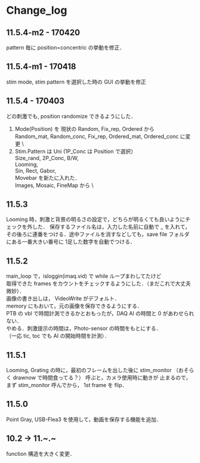 # Change_log
## 11.5.4-m2 - 170420
pattern 毎に position=concentric の挙動を修正．

## 11.5.4-m1 - 170418
stim mode, stim pattern を選択した時の GUI の挙動を修正

## 11.5.4 - 170403
どの刺激でも, position randomize できるようにした．
1. Mode(Position) を
現状の Random, Fix_rep, Ordered から \
Random_mat, Random_conc, Fix_rep, Ordered_mat, Ordered_conc に変更 \
2. Stim.Pattern は
Uni (1P_Conc は Position で選択） \
Size_rand, 2P_Conc, B/W, \
Looming, \
Sin, Rect, Gabor, \
Movebar を新たに入れた． \
Images, Mosaic, FineMap から \


## 11.5.3
Looming 時，刺激と背景の明るさの設定で，どちらが明るくても良いようにチェックを外した．
保存するファイル名は，入力した名前に自動で _ を入れて，その後ろに連番をつける．途中ファイルを消すなどしても，save file フォルダにある一番大きい番号に
1足した数字を自動でつける．

## 11.5.2
main_loop で，isloggin(imaq.vid) で while ループまわしてたけど   
取得できた frames をカウントをチェックするようにした．（まだこれで大丈夫微妙）．   
画像の書き出しは， VideoWrite がデフォルト．  
memory にもおいて，元の画像を保存できるようにする．  
PTB の vbl で時間計測できるかとおもったが，DAQ AI の時間と 0 があわせられない．  
やめる．刺激提示の時間は，Photo-sensor の時間をもとにする．  
（一応 tic, toc でも AI の開始時間を計測）．

## 11.5.1
Looming, Grating の時に，最初のフレームを出した後に stim_monitor
（おそらく drawnow で時間食ってる？） 呼ぶと，カメラ使用時に動きが
止まるので，まず stim_monitor 呼んでから， 1st frame を flip．

## 11.5.0
Point Gray, USB-Flea3 を使用して，動画を保存する機能を追加．

## 10.2 -> 11.~.~
function 構造を大きく変更．
